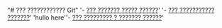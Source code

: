 "# ??? ???????????? Git" 
'- [??? ??????? ????? ??????](./commmit_help.md)' 
'- [??? ??????????? ???????](./log_help.md)' 
'hullo here''- [??? ????????? ? ??????? ??????](./reset_help.md)' 
